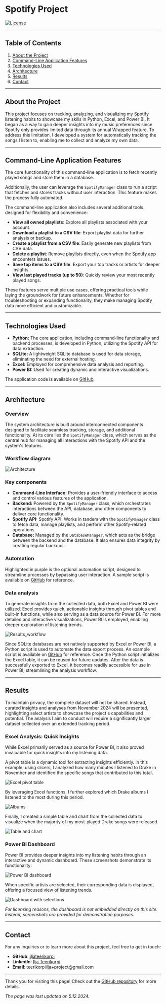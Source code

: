 # Spotify Project

[![License](https://img.shields.io/badge/license-CC%20BY--NC%204.0-blue)](https://creativecommons.org/licenses/by-nc/4.0/)

---

## Table of Contents
1. [About the Project](#about-the-Project)
2. [Command-Line Application Features](#command-line-application-features)
3. [Technologies Used](#technologies-used)
4. [Architecture](#architecture)
5. [Results](#results)
6. [Contact](#contact)

---

## About the Project

This project focuses on tracking, analyzing, and visualizing my Spotify listening habits to showcase my skills in Python, Excel, and Power BI. 
It began as a way to gain deeper insights into my music preferences since Spotify only provides limited data through its annual Wrapped feature. 
To address this limitation, I developed a system for automatically tracking the songs I listen to, enabling me to collect and analyze my own data.

---

## Command-Line Application Features

The core functionality of this command-line application is to fetch recently played songs and store them in a database.

Additionally, the user can leverage the `SpotifyManager` class to run a script that fetches and stores tracks without user interaction. This feature makes the process fully automated.

The command-line application also includes several additional tools designed for flexibility and convenience:

- **View all owned playlists**: Explore all playlists associated with your account.  
- **Download a playlist to a CSV file**: Export playlist data for further analysis or backup.  
- **Create a playlist from a CSV file**: Easily generate new playlists from CSV data.  
- **Delete a playlist**: Remove playlists directly, even when the Spotify app encounters issues.  
- **Save top items to a CSV file**: Export your top tracks or artists for deeper insights.  
- **View last played tracks (up to 50)**: Quickly review your most recently played songs.

These features serve multiple use cases, offering practical tools while laying the groundwork for future enhancements. Whether for troubleshooting or expanding functionality, they make managing Spotify data more efficient and customizable.


---

## Technologies Used

- **Python:** The core application, including command-line functionality and backend processes, is developed in Python, utilizing the Spotify API for data extraction.
- **SQLite:** A lightweight SQLite database is used for data storage, eliminating the need for external hosting.
- **Excel:** Employed for comprehensive data analysis and reporting.
- **Power BI:** Used for creating dynamic and interactive visualizations.

The application code is available on [GitHub](https://github.com/iljateerikorpi/Spotify-Public).

---

## Architecture

### Overview

The system architecture is built around interconnected components designed to facilitate seamless tracking, storage, and additional functionality. 
At its core lies the `SpotifyManager` class, which serves as the central hub for managing all interactions with the Spotify API and the system's features.

### Workflow diagram

![Architecture](assets/Architecture.png)

### Key components

- **Command-Line Interface:** Provides a user-friendly interface to access and control various features of the application.
- **Backend:** Powered by the `SpotifyManager` class, which orchestrates interactions between the API, database, and other components to deliver core functionality.
- **Spotify API:** Spotify API: Works in tandem with the `SpotifyManager` class to fetch data, manage playlists, and perform other Spotify-related operations.
- **Database:** Managed by the `DatabaseManager`, which acts as the bridge between the backend and the database. It also ensures data integrity by creating regular backups.

### Automation

Highlighted in purple is the optional automation script, designed to streamline processes by bypassing user interaction. 
A sample script is available on [GitHub](https://github.com/iljateerikorpi/Spotify-Public/tree/main/scripts/automation%20scripts) for reference.

### Data analysis

To generate insights from the collected data, both Excel and Power BI were utilized.
Excel provides quick, actionable insights through pivot tables and built-in functions, while also serving as a data source for Power BI.
For more detailed and interactive visualizations, Power BI is employed, enabling deeper exploration of listening trends.

![Results_workflow](assets/Results_workflow.png)

Since SQLite databases are not natively supported by Excel or Power BI, a Python script is used to automate the data export process. An example script is available on [GitHub](https://github.com/iljateerikorpi/Spotify-Public/tree/main/scripts/automation%20scripts) for reference.
Once the Python script initializes the Excel table, it can be reused for future updates. After the data is successfully exported to Excel, it becomes readily accessible for use in Power BI, streamlining the analysis workflow.

---

## Results

To maintain privacy, the complete dataset will not be shared. Instead, curated insights and analyses from November 2024 will be presented, highlighting select artists to showcase the project's capabilities and potential.
The analysis I aim to conduct will require a significantly larger dataset collected over an extended tracking period.

### Excel Analysis: Quick Insights

While Excel primarily served as a source for Power BI, it also proved invaluable for quick insights into my listening data.

A pivot table is a dynamic tool for extracting insights efficiently. In this example, using slicers, I analyzed how many minutes I listened to Drake in November and identified the specific songs that contributed to this total.

![Excel pivot table](assets/Excel_pivot_table.png)

By leveraging Excel functions, I further explored which Drake albums I listened to the most during this period.

![Albums](assets/Excel_albums.png)

Finally, I created a simple table and chart from the collected data to visualize when the majority of my most-played Drake songs were released.

![Table and chart](assets/Excel_table_and_chart.png)

### Power BI Dashboard

Power BI provides deeper insights into my listening habits through an interactive and dynamic dashboard. These screenshots demonstrate its functionality:

![Power BI dashboard](assets/Power_BI_1.png)

When specific artists are selected, their corresponding data is displayed, offering a focused view of listening trends.

![Dashboard with selections](assets/Power_BI_2.png)

*For licensing reasons, the dashboard is not embedded directly on this site. Instead, screenshots are provided for demonstration purposes.*

---

## Contact

For any inquiries or to learn more about this project, feel free to get in touch:

- **GitHub**: [iljateerikorpi](https://github.com/iljateerikorpi)
- **LinkedIn**: [Ilja Teerikorpi](https://www.linkedin.com/in/ilja-teerikorpi-a67377318/)
- **Email**: teerikorpiilja&#43;project&#64;gmail&#46;com

---

Thank you for visiting this page! Check out the [GitHub repository](https://github.com/iljateerikorpi/Spotify-Public) for more details.

*The page was last updated on 5.12.2024.*